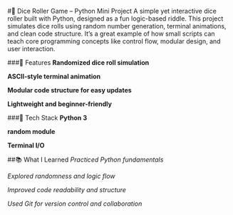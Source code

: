 #🎲 Dice Roller Game – Python Mini Project
A simple yet interactive dice roller built with Python, designed as a fun logic-based riddle. This project simulates dice rolls using random number generation, terminal animations, and clean code structure. It’s a great example of how small scripts can teach core programming concepts like control flow, modular design, and user interaction.

###🔧 Features
**Randomized dice roll simulation**

**ASCII-style terminal animation**

**Modular code structure for easy updates**

**Lightweight and beginner-friendly**

###🚀 Tech Stack
**Python 3**

**random module**

**Terminal I/O**

##📚 What I Learned
*Practiced Python fundamentals*

*Explored randomness and logic flow*

*Improved code readability and structure*

*Used Git for version control and collaboration*
